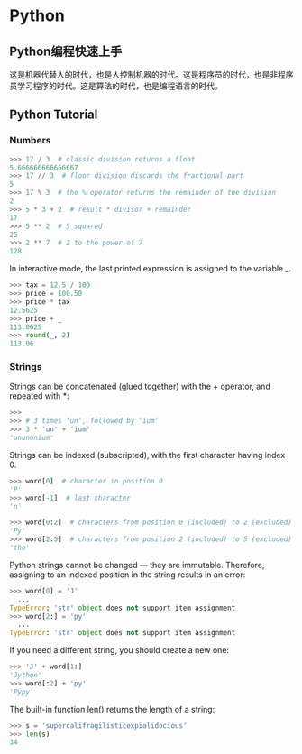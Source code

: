 # Python

## Python编程快速上手

这是机器代替人的时代，也是人控制机器的时代。这是程序员的时代，也是非程序员学习程序的时代。这是算法的时代，也是编程语言的时代。

## Python Tutorial

### Numbers

```py
>>> 17 / 3  # classic division returns a float
5.666666666666667
>>> 17 // 3  # floor division discards the fractional part
5
>>> 17 % 3  # the % operator returns the remainder of the division
2
>>> 5 * 3 + 2  # result * divisor + remainder
17
>>> 5 ** 2  # 5 squared
25
>>> 2 ** 7  # 2 to the power of 7
128
```

In interactive mode, the last printed expression is assigned to the variable _.

```py
>>> tax = 12.5 / 100
>>> price = 100.50
>>> price * tax
12.5625
>>> price + _
113.0625
>>> round(_, 2)
113.06
```

### Strings

Strings can be concatenated (glued together) with the + operator, and repeated with *:

```py
>>>
>>> # 3 times 'un', followed by 'ium'
>>> 3 * 'un' + 'ium'
'unununium'
```

Strings can be indexed (subscripted), with the first character having index 0.

```py
>>> word[0]  # character in position 0
'P'
>>> word[-1]  # last character
'n'
```

```py
>>> word[0:2]  # characters from position 0 (included) to 2 (excluded)
'Py'
>>> word[2:5]  # characters from position 2 (included) to 5 (excluded)
'tho'
```

Python strings cannot be changed — they are immutable. Therefore, assigning to an indexed position in the string results in an error:

```py
>>> word[0] = 'J'
  ...
TypeError: 'str' object does not support item assignment
>>> word[2:] = 'py'
  ...
TypeError: 'str' object does not support item assignment
```

If you need a different string, you should create a new one:

```py
>>> 'J' + word[1:]
'Jython'
>>> word[:2] + 'py'
'Pypy'
```

The built-in function len() returns the length of a string:

```py
>>> s = 'supercalifragilisticexpialidocious'
>>> len(s)
34
```